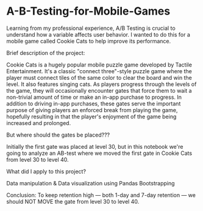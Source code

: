 # A-B-Testing-for-Mobile-Games

Learning from my professional experience, A/B Testing is crucial to understand how a variable affects user behavior. I wanted to do this for a mobile game called Cookie Cats to help improve its performance. 

Brief description of the project:

Cookie Cats is a hugely popular mobile puzzle game developed by Tactile Entertainment. It's a classic "connect three"-style puzzle game where the player must connect tiles of the same color to clear the board and win the level. It also features singing cats. As players progress through the levels of the game, they will occasionally encounter gates that force them to wait a non-trivial amount of time or make an in-app purchase to progress. In addition to driving in-app purchases, these gates serve the important purpose of giving players an enforced break from playing the game, hopefully resulting in that the player's enjoyment of the game being increased and prolonged.


But where should the gates be placed???

Initially the first gate was placed at level 30, but in this notebook we're going to analyze an AB-test where we moved the first gate in Cookie Cats from level 30 to level 40.


What did I apply to this project?

Data manipulation & Data visualization using Pandas
Bootstrapping


Conclusion: To keep retention high — both 1-day and 7-day retention — we should NOT MOVE the gate from level 30 to level 40.
